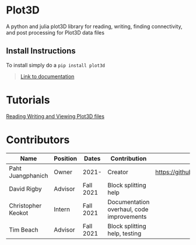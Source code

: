 # Plot3D
A python and julia plot3D library for reading, writing, finding connectivity, and post processing for Plot3D data files

## Install Instructions
To install simply do a `pip install plot3d` 

> [Link to documentation](https://nasa.github.io/Plot3D_utilities/docs/build/html/index.html)

# Tutorials
[Reading Writing and Viewing Plot3D files](https://colab.research.google.com/github/nasa/Plot3D_utilities/blob/main/colab/Plot3D_SplitBlocksExample.ipynb)

# Contributors

| Name               	| Position 	| Dates     	| Contribution                              	|                             	|
|--------------------	|----------	|-----------	|-------------------------------------------	|-----------------------------	|
| Paht Juangphanich  	| Owner    	| 2021-     	| Creator                                   	| https://github.com/pjuangph 	|
| David Rigby        	| Advisor  	| Fall 2021 	| Block splitting help                      	|                             	|
| Christopher Keokot 	| Intern   	| Fall 2021 	| Documentation overhaul, code improvements 	|                             	|
| Tim Beach          	| Advisor  	| Fall 2021 	| Block splitting help, testing             	|                             	|
